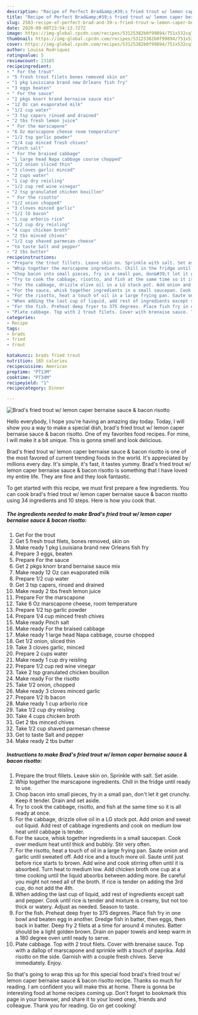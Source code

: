 ```yaml
---
description: "Recipe of Perfect Brad&amp;#39;s fried trout w/ lemon caper bernaise sauce &amp;amp; bacon risotto"
title: "Recipe of Perfect Brad&amp;#39;s fried trout w/ lemon caper bernaise sauce &amp;amp; bacon risotto"
slug: 2583-recipe-of-perfect-brad-and-39-s-fried-trout-w-lemon-caper-bernaise-sauce-and-amp-bacon-risotto
date: 2020-09-08T23:54:13.727Z
image: https://img-global.cpcdn.com/recipes/53125382b0f99894/751x532cq70/brads-fried-trout-w-lemon-caper-bernaise-sauce-bacon-risotto-recipe-main-photo.jpg
thumbnail: https://img-global.cpcdn.com/recipes/53125382b0f99894/751x532cq70/brads-fried-trout-w-lemon-caper-bernaise-sauce-bacon-risotto-recipe-main-photo.jpg
cover: https://img-global.cpcdn.com/recipes/53125382b0f99894/751x532cq70/brads-fried-trout-w-lemon-caper-bernaise-sauce-bacon-risotto-recipe-main-photo.jpg
author: Louisa Rodriquez
ratingvalue: 5
reviewcount: 23185
recipeingredient:
- " For the trout"
- "5 fresh trout filets bones removed skin on"
- "1 pkg Louisiana brand new Orleans fish fry"
- "3 eggs beaten"
- " For the sauce"
- "2 pkgs knorr brand bernaise sauce mix"
- "12 Oz can evaporated milk"
- "1/2 cup water"
- "3 tsp capers rinsed and drained"
- "2 tbs fresh lemon juice"
- " For the marscapone"
- "6 Oz marscapone cheese room temperature"
- "1/2 tsp garlic powder"
- "1/4 cup minced fresh chives"
- "Pinch salt"
- " For the braised cabbage"
- "1 large head Napa cabbage course chopped"
- "1/2 onion sliced thin"
- "3 cloves garlic minced"
- "2 cups water"
- "1 cup dry reisling"
- "1/2 cup red wine vinegar"
- "2 tsp granulated chicken bouillon"
- " For the risotto"
- "1/2 onion chopped"
- "3 cloves minced garlic"
- "1/2 lb bacon"
- "1 cup arborio rice"
- "1/2 cup dry reisling"
- "4 cups chicken broth"
- "2 tbs minced chives"
- "1/2 cup shaved parmesan cheese"
- "to taste Salt and pepper"
- "2 tbs butter"
recipeinstructions:
- "Prepare the trout fillets. Leave skin on. Sprinkle with salt. Set aside."
- "Whip together the marscapone ingredients. Chill in the fridge until ready to use."
- "Chop bacon into small pieces, fry in a small pan, don&#39;t let it get crunchy. Keep it tender. Drain and set aside."
- "Try to cook the cabbage, risotto, and fish at the same time so it is all ready at once."
- "For the cabbage, drizzle olive oil in a LG stock pot. Add onion and sweat out liquid. Add rest of cabbage ingredients and cook on medium low heat until cabbage is tender."
- "For the sauce, whisk together ingredients in a small saucepan. Cook over medium heat until thick and bubbly. Stir very often."
- "For the risotto, heat a touch of oil in a large frying pan. Saute onion and garlic until sweated off. Add rice and a touch more oil. Saute until just before rice starts to brown. Add wine and cook stirring often until it is absorbed. Turn heat to medium low. Add chicken broth one cup at a time cooking until the liquid absorbs between adding more. Be careful you might not need all of the broth. If rice is tender on adding the 3rd cup, do not add the 4th."
- "When adding the last cup of liquid, add rest of ingredients except salt and pepper. Cook until rice is tender and mixture is creamy, but not too thick or watery. Adjust as needed. Season to taste."
- "For the fish. Preheat deep fryer to 375 degrees. Place fish fry in one bowl and beaten egg in another. Dredge fish in batter, then eggs, then back in batter. Deep fry 2 filets at a time for around 4 minutes. Batter should be a light golden brown. Drain on paper towels and keep warm in a 180 degree oven until ready to serve."
- "Plate cabbage. Top with 2 trout filets. Cover with brenaise sauce. Top with a dallop of marscapone and sprinkle with a touch of paprika. Add risotto on the side. Garnish with a couple fresh chives. Serve immediately. Enjoy."
categories:
- Recipe
tags:
- brads
- fried
- trout

katakunci: brads fried trout 
nutrition: 165 calories
recipecuisine: American
preptime: "PT13M"
cooktime: "PT34M"
recipeyield: "1"
recipecategory: Dinner

---
```



![Brad&#39;s fried trout w/ lemon caper bernaise sauce &amp; bacon risotto](https://img-global.cpcdn.com/recipes/53125382b0f99894/751x532cq70/brads-fried-trout-w-lemon-caper-bernaise-sauce-bacon-risotto-recipe-main-photo.jpg)

Hello everybody, I hope you're having an amazing day today. Today, I will show you a way to make a special dish, brad&#39;s fried trout w/ lemon caper bernaise sauce &amp; bacon risotto. One of my favorites food recipes. For mine, I will make it a bit unique. This is gonna smell and look delicious.



Brad&#39;s fried trout w/ lemon caper bernaise sauce &amp; bacon risotto is one of the most favored of current trending foods in the world. It's appreciated by millions every day. It's simple, it's fast, it tastes yummy. Brad&#39;s fried trout w/ lemon caper bernaise sauce &amp; bacon risotto is something that I have loved my entire life. They are fine and they look fantastic.


To get started with this recipe, we must first prepare a few ingredients. You can cook brad&#39;s fried trout w/ lemon caper bernaise sauce &amp; bacon risotto using 34 ingredients and 10 steps. Here is how you cook that.

<!--inarticleads1-->

##### The ingredients needed to make Brad&#39;s fried trout w/ lemon caper bernaise sauce &amp; bacon risotto:

1. Get  For the trout
1. Get 5 fresh trout filets, bones removed, skin on
1. Make ready 1 pkg Louisiana brand new Orleans fish fry
1. Prepare 3 eggs, beaten
1. Prepare  For the sauce
1. Get 2 pkgs knorr brand bernaise sauce mix
1. Make ready 12 Oz can evaporated milk
1. Prepare 1/2 cup water
1. Get 3 tsp capers, rinsed and drained
1. Make ready 2 tbs fresh lemon juice
1. Prepare  For the marscapone
1. Take 6 Oz marscapone cheese, room temperature
1. Prepare 1/2 tsp garlic powder
1. Prepare 1/4 cup minced fresh chives
1. Make ready Pinch salt
1. Make ready  For the braised cabbage
1. Make ready 1 large head Napa cabbage, course chopped
1. Get 1/2 onion, sliced thin
1. Take 3 cloves garlic, minced
1. Prepare 2 cups water
1. Make ready 1 cup dry reisling
1. Prepare 1/2 cup red wine vinegar
1. Take 2 tsp granulated chicken bouillon
1. Make ready  For the risotto
1. Take 1/2 onion, chopped
1. Make ready 3 cloves minced garlic
1. Prepare 1/2 lb bacon
1. Make ready 1 cup arborio rice
1. Take 1/2 cup dry reisling
1. Take 4 cups chicken broth
1. Get 2 tbs minced chives
1. Take 1/2 cup shaved parmesan cheese
1. Get to taste Salt and pepper
1. Make ready 2 tbs butter




<!--inarticleads2-->

##### Instructions to make Brad&#39;s fried trout w/ lemon caper bernaise sauce &amp; bacon risotto:

1. Prepare the trout fillets. Leave skin on. Sprinkle with salt. Set aside.
1. Whip together the marscapone ingredients. Chill in the fridge until ready to use.
1. Chop bacon into small pieces, fry in a small pan, don&#39;t let it get crunchy. Keep it tender. Drain and set aside.
1. Try to cook the cabbage, risotto, and fish at the same time so it is all ready at once.
1. For the cabbage, drizzle olive oil in a LG stock pot. Add onion and sweat out liquid. Add rest of cabbage ingredients and cook on medium low heat until cabbage is tender.
1. For the sauce, whisk together ingredients in a small saucepan. Cook over medium heat until thick and bubbly. Stir very often.
1. For the risotto, heat a touch of oil in a large frying pan. Saute onion and garlic until sweated off. Add rice and a touch more oil. Saute until just before rice starts to brown. Add wine and cook stirring often until it is absorbed. Turn heat to medium low. Add chicken broth one cup at a time cooking until the liquid absorbs between adding more. Be careful you might not need all of the broth. If rice is tender on adding the 3rd cup, do not add the 4th.
1. When adding the last cup of liquid, add rest of ingredients except salt and pepper. Cook until rice is tender and mixture is creamy, but not too thick or watery. Adjust as needed. Season to taste.
1. For the fish. Preheat deep fryer to 375 degrees. Place fish fry in one bowl and beaten egg in another. Dredge fish in batter, then eggs, then back in batter. Deep fry 2 filets at a time for around 4 minutes. Batter should be a light golden brown. Drain on paper towels and keep warm in a 180 degree oven until ready to serve.
1. Plate cabbage. Top with 2 trout filets. Cover with brenaise sauce. Top with a dallop of marscapone and sprinkle with a touch of paprika. Add risotto on the side. Garnish with a couple fresh chives. Serve immediately. Enjoy.




So that's going to wrap this up for this special food brad&#39;s fried trout w/ lemon caper bernaise sauce &amp; bacon risotto recipe. Thanks so much for reading. I am confident you will make this at home. There is gonna be interesting food at home recipes coming up. Don't forget to bookmark this page in your browser, and share it to your loved ones, friends and colleague. Thank you for reading. Go on get cooking!
